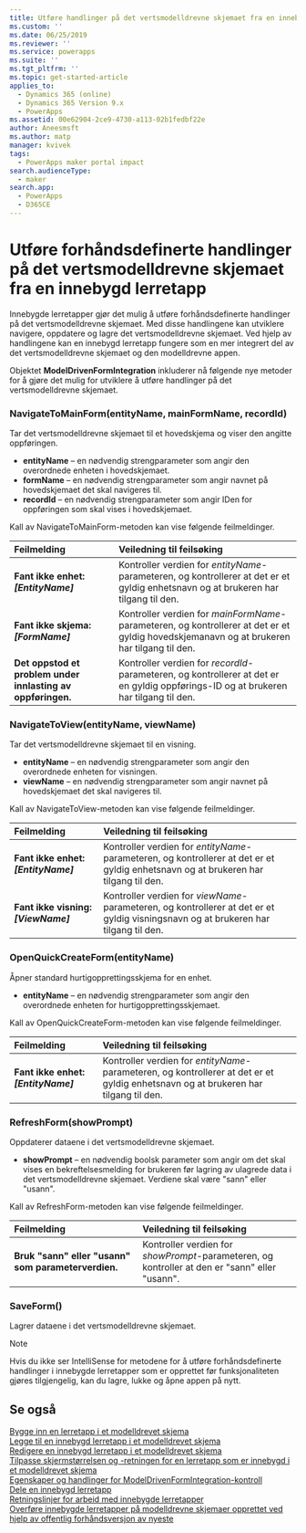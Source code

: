 ```yaml
---
title: Utføre handlinger på det vertsmodelldrevne skjemaet fra en innebygd lerretapp | MicrosoftDocs
ms.custom: ''
ms.date: 06/25/2019
ms.reviewer: ''
ms.service: powerapps
ms.suite: ''
ms.tgt_pltfrm: ''
ms.topic: get-started-article
applies_to:
  - Dynamics 365 (online)
  - Dynamics 365 Version 9.x
  - PowerApps
ms.assetid: 00e62904-2ce9-4730-a113-02b1fedbf22e
author: Aneesmsft
ms.author: matp
manager: kvivek
tags:
  - PowerApps maker portal impact
search.audienceType:
  - maker
search.app:
  - PowerApps
  - D365CE
---
```

# <a name="perform-predefined-actions-on-the-host-model-driven-form-from-within-an-embedded-canvas-app"></a>Utføre forhåndsdefinerte handlinger på det vertsmodelldrevne skjemaet fra en innebygd lerretapp
Innebygde lerretapper gjør det mulig å utføre forhåndsdefinerte handlinger på det vertsmodelldrevne skjemaet. Med disse handlingene kan utviklere navigere, oppdatere og lagre det vertsmodelldrevne skjemaet. Ved hjelp av handlingene kan en innebygd lerretapp fungere som en mer integrert del av det vertsmodelldrevne skjemaet og den modelldrevne appen.  

Objektet **ModelDrivenFormIntegration** inkluderer nå følgende nye metoder for å gjøre det mulig for utviklere å utføre handlinger på det vertsmodelldrevne skjemaet.  
  
### <a name="navigatetomainformentityname-mainformname-recordid"></a>NavigateToMainForm(entityName, mainFormName, recordId)
Tar det vertsmodelldrevne skjemaet til et hovedskjema og viser den angitte oppføringen.  
* **entityName** – en nødvendig strengparameter som angir den overordnede enheten i hovedskjemaet.  
* **formName** – en nødvendig strengparameter som angir navnet på hovedskjemaet det skal navigeres til.  
* **recordId** – en nødvendig strengparameter som angir IDen for oppføringen som skal vises i hovedskjemaet.  
 
Kall av NavigateToMainForm-metoden kan vise følgende feilmeldinger.
  
| Feilmelding | Veiledning til feilsøking |
|:--------------|:-------------------------|
|**Fant ikke enhet: *[EntityName]*** | Kontroller verdien for *entityName*-parameteren, og kontrollerer at det er et gyldig enhetsnavn og at brukeren har tilgang til den. |
|**Fant ikke skjema: *[FormName]*** | Kontroller verdien for *mainFormName*-parameteren, og kontrollerer at det er et gyldig hovedskjemanavn og at brukeren har tilgang til den. |
|**Det oppstod et problem under innlasting av oppføringen.** | Kontroller verdien for *recordId*-parameteren, og kontrollerer at det er en gyldig oppførings-ID og at brukeren har tilgang til den. |
  
  
### <a name="navigatetoviewentityname-viewname"></a>NavigateToView(entityName, viewName)
Tar det vertsmodelldrevne skjemaet til en visning.  
* **entityName** – en nødvendig strengparameter som angir den overordnede enheten for visningen.  
* **viewName** – en nødvendig strengparameter som angir navnet på hovedskjemaet det skal navigeres til.  
 
Kall av NavigateToView-metoden kan vise følgende feilmeldinger.
  
| Feilmelding | Veiledning til feilsøking |
|:--------------|:-------------------------|
|**Fant ikke enhet: *[EntityName]*** | Kontroller verdien for *entityName*-parameteren, og kontrollerer at det er et gyldig enhetsnavn og at brukeren har tilgang til den. |
|**Fant ikke visning: *[ViewName]*** | Kontroller verdien for *viewName*-parameteren, og kontrollerer at det er et gyldig visningsnavn og at brukeren har tilgang til den. |
  
  
### <a name="openquickcreateformentityname"></a>OpenQuickCreateForm(entityName)  
Åpner standard hurtigopprettingsskjema for en enhet.  
* **entityName** – en nødvendig strengparameter som angir den overordnede enheten for hurtigopprettingsskjemaet.  
 
Kall av OpenQuickCreateForm-metoden kan vise følgende feilmeldinger.
  
| Feilmelding | Veiledning til feilsøking |
|:--------------|:-------------------------|
|**Fant ikke enhet: *[EntityName]*** | Kontroller verdien for *entityName*-parameteren, og kontrollerer at det er et gyldig enhetsnavn og at brukeren har tilgang til den. |
  
  
### <a name="refreshformshowprompt"></a>RefreshForm(showPrompt)  
Oppdaterer dataene i det vertsmodelldrevne skjemaet.  
* **showPrompt** – en nødvendig boolsk parameter som angir om det skal vises en bekreftelsesmelding for brukeren før lagring av ulagrede data i det vertsmodelldrevne skjemaet. Verdiene skal være "sann" eller "usann".
 
Kall av RefreshForm-metoden kan vise følgende feilmeldinger.
  
| Feilmelding | Veiledning til feilsøking |
|:--------------|:-------------------------|
|**Bruk "sann" eller "usann" som parameterverdien.** | Kontroller verdien for *showPrompt*-parameteren, og kontroller at den er "sann" eller "usann". |
  
  
### <a name="saveform"></a>SaveForm()  
Lagrer dataene i det vertsmodelldrevne skjemaet.  


> [!NOTE]
> Hvis du ikke ser IntelliSense for metodene for å utføre forhåndsdefinerte handlinger i innebygde lerretapper som er opprettet før funksjonaliteten gjøres tilgjengelig, kan du lagre, lukke og åpne appen på nytt. 

## <a name="see-also"></a>Se også
[Bygge inn en lerretapp i et modelldrevet skjema](embed-canvas-app-in-form.md) <br />
[Legge til en innebygd lerretapp i et modelldrevet skjema](embedded-canvas-app-add-classic-designer.md) <br />
[Redigere en innebygd lerretapp i et modelldrevet skjema](embedded-canvas-app-edit-classic-designer.md) <br />
[Tilpasse skjermstørrelsen og -retningen for en lerretapp som er innebygd i et modelldrevet skjema](embedded-canvas-app-customize-screen.md) <br />
[Egenskaper og handlinger for ModelDrivenFormIntegration-kontroll](embedded-canvas-app-properties-actions.md) <br />
[Dele en innebygd lerretapp](share-embedded-canvas-app.md) <br />
[Retningslinjer for arbeid med innebygde lerretapper](embedded-canvas-app-guidelines.md) <br />
[Overføre innebygde lerretapper på modelldrevne skjemaer opprettet ved hjelp av offentlig forhåndsversjon av nyeste](embedded-canvas-app-migrate-from-preview.md) <br />
